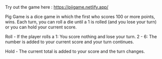 Try out the game here : https://piigame.netlify.app/

Pig Game is a dice game in which the first who scores 100 or more points, wins.
Each turn, you can roll a die until a 1 is rolled (and you lose your turn) or you can hold your current score.

Roll - If the player rolls a
1: You score nothing and lose your turn.
2 - 6: The number is added to your current score and your turn continues.

Hold - The current total is added to your score and the turn changes.
